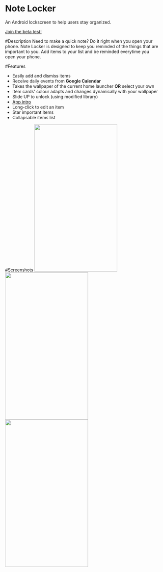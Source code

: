 # Note Locker
An Android lockscreen to help users stay organized.

<a href = "https://play.google.com/apps/testing/com.dev.fondson.NoteLocker">Join the beta test!</a>

#Description
Need to make a quick note? Do it right when you open your phone. Note Locker is designed to keep you reminded of the things that are important to you. Add items to your list and 
be reminded everytime you open your phone.

#Features
- Easily add and dismiss items
- Receive daily events from <b>Google Calendar</b>
- Takes the wallpaper of the current home launcher <b>OR</b> select your own
- Item cards' colour adapts and changes dynamically with your wallpaper
- Slide UP to unlock (using modified library)
- <a href ="https://github.com/PaoloRotolo/AppIntro"> App intro</a>
- Long-click to edit an item
- Star important items
- Collapsable items list

#Screenshots
<img src="https://dl2.pushbulletusercontent.com/OXMWDrdecJJ1gP9UdTK1jk9bXiib2dA5/Screenshot_20160625-221131.png" width="270px" height="480px" />
<img src="https://dl2.pushbulletusercontent.com/0IJzYO2ws0EbAhiHvDcmMH2tKMNKwHbp/Screenshot_20170207-161354.png" width="270px" height="480px" />
<img src="https://dl2.pushbulletusercontent.com/Ge2eStuVt06Wofvi5SjK3FWEjiBjcMkM/Screenshot_20170207-161001.png" width="270px" height="480px" />
